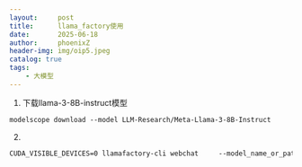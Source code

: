 ```yaml
---
layout:     post
title:      llama_factory使用
date:       2025-06-18
author:     phoenixZ
header-img: img/oip5.jpeg
catalog: true
tags:
    - 大模型
---
```

1. 下载llama-3-8B-instruct模型

```xml
modelscope download --model LLM-Research/Meta-Llama-3-8B-Instruct
```

2. 

```xml
CUDA_VISIBLE_DEVICES=0 llamafactory-cli webchat     --model_name_or_path /home/datasets/model/LLM-Research/Meta-Llama-3-8B-Instruct
```

